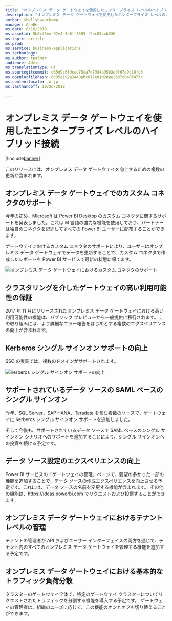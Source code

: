 ```yaml
---
title: "オンプレミス データ ゲートウェイを使用したエンタープライズ レベルのハイブリッド接続"
description: "オンプレミス データ ゲートウェイを使用したエンタープライズ レベルのハイブリッド接続"
author: shellyhaverkamp
manager: AnnBe
ms.date: 8/16/2018
ms.assetid: 5b0c45ea-97e4-4e6f-8555-f2bc05ccb336
ms.topic: article
ms.prod: 
ms.service: business-applications
ms.technology: 
ms.author: tpalmer
audience: Admin
ms.translationtype: HT
ms.sourcegitcommit: d65d9c6f9cae75ea7d7934a95b3a9f67a9e10fe3
ms.openlocfilehash: 6c35a192a2448abc017e61d28ae2937c040f477c
ms.contentlocale: ja-jp
ms.lasthandoff: 10/26/2018

---
```

#  <a name="enterprise-grade-hybrid-connectivity-using-the-on-premises-data-gateway"></a>オンプレミス データ ゲートウェイを使用したエンタープライズ レベルのハイブリッド接続


[!include[banner](../../includes/banner.md)]

このリリースには、オンプレミス データ ゲートウェイを向上するための複数の更新が含まれます。

## <a name="on-premises-data-gateway-supports-custom-connectors"></a>オンプレミス データ ゲートウェイでのカスタム コネクタのサポート

今年の初め、Microsoft は Power BI Desktop のカスタム コネクタに関するサポートを発表しました。これは M 言語の強力な機能を使用しており、パートナーは独自のコネクタを記述してすべての Power BI ユーザーに配布することができます。

ゲートウェイにおけるカスタム コネクタのサポートにより、ユーザーはオンプレミス データ ゲートウェイでデータを更新することで、カスタム コネクタで作成したレポートを Power BI サービスで最新の状態に保てます。

![オンプレミス データ ゲートウェイにおけるカスタム コネクタのサポート](media/custom-connectors-support-premises-data-gateway-1.jpg "オンプレミス データ ゲートウェイにおけるカスタム コネクタのサポート")

## <a name="guarantee-high-availability-of-gateways-via-clustering"></a>クラスタリングを介したゲートウェイの高い利用可能性の保証
2017 年 11 月にリリースされたオンプレミス データ ゲートウェイにおける高い利用可能性の機能は、パブリック プレビューから一般提供に移行されます。 この取り組みには、より詳細なエラー報告をはじめとする複数のエクスペリエンスの向上が含まれます。

## <a name="improved-kerberos-single-sign-on-support"></a>Kerberos シングル サインオン サポートの向上
SSO の実装では、複数のドメインがサポートされます。

![Kerberos シングル サインオン サポートの向上](media/improved-kerberos-single-sign-support-premises-data-gateway-1.png "Kerberos シングル サインオン サポートの向上")

## <a name="saml-based-single-sign-on-for-supported-data-sources"></a>サポートされているデータ ソースの SAML ベースのシングル サインオン

昨年、SQL Server、SAP HANA、Teradata を含む複数のソースで、ゲートウェイに Kerberos シングル サインオン サポートを追加しました。

そして今後も、サポートされているデータ ソースで SAML ベースのシングル サインオン シナリオへのサポートを追加することにより、シングル サインオンへの投資を続ける予定です。

<a name="improved-data-sources-settings-experience"></a>  
## <a name="improved-data-source-settings-experience"></a>データ ソース設定のエクスペリエンスの向上

Power BI サービスの「ゲートウェイの管理」ページで、要望の多かった一部の機能を追加することで、データ ソースの作成エクスペリエンスを向上させる予定です。これには、データ ソースの名前を変更する機能が含まれます。 その他の機能は、https://ideas.powerbi.com でリクエストおよび投票することができます。

## <a name="tenant-level-administration-of-on-premises-data-gateway"></a>オンプレミス データ ゲートウェイにおけるテナント レベルの管理
テナントの管理者が API およびユーザー インターフェイスの両方を通じて、テナント内のすべてのオンプレミス データ ゲートウェイを管理する機能を追加する予定です。

## <a name="basic-traffic-load-balancing-in-the-on-premises-data-gateway"></a>オンプレミス データ ゲートウェイにおける基本的なトラフィック負荷分散
クラスターのゲートウェイ全体で、特定のゲートウェイ クラスターについてリクエストされたトラフィックを分割する機能を導入する予定です。
ゲートウェイの管理者は、組織のニーズに応じて、この機能のオンとオフを切り替えることができます。

